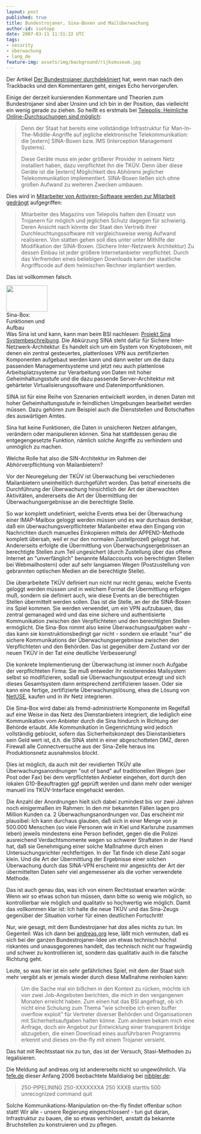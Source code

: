```yaml
---
layout: post
published: true
title: Bundestrojaner, Sina-Boxen und Mailüberwachung
author-id: isotopp
date: 2007-03-11 11:51:22 UTC
tags:
- security
- überwachung
- lang_de
feature-img: assets/img/background/rijksmuseum.jpg
---
```

Der Artikel <a href="http://blog.koehntopp.de/archives/1600-Der-Bundestrojaner-durchdekliniert.html">Der Bundestrojaner durchdekliniert</a> hat, wenn man nach den Trackbacks und den Kommentaren geht, einiges Echo hervorgerufen.

Einige der derzeit kursierenden Kommentare und Theorien zum Bundestrojaner sind aber Unsinn und ich bin in der Position, das vielleicht ein wenig gerade zu ziehen. So heißt es erstmals bei <a href="http://www.heise.de/tp/r4/artikel/24/24766/1.html">Telepolis: Heimliche Online-Durchsuchungen sind möglich</a>: <blockquote>Denn der Staat hat bereits eine vollständige Infrastruktur für Man-In-The-Middle-Angriffe auf jegliche elektronische Telekommunikation: die [extern] SINA-Boxen bzw. IMS (Interception Management Systems). 

Diese Geräte muss ein jeder größerer Provider in seinem Netz installiert haben, dazu verpflichtet ihn die TKÜV. Denn über diese Geräte ist die [extern] Möglichkeit des Abhörens jeglicher Telekommunikation implementiert. SINA-Boxen ließen sich ohne großen Aufwand zu weiteren Zwecken umbauen.</blockquote> Dies wird in <a href="http://www.gulli.com/news/schweizer-bundestrojaner-2007-03-07/">Mitarbeiter von Antiviren-Software werden zur Mitarbeit gedrängt</a> aufgegriffen: <blockquote>Mitarbeiter des Magazins von Telepolis halten den Einsatz von Trojanern für möglich und jeglichen Schutz dagegen für schwierig. Deren Ansicht nach könnte der Staat den Vertreib ihrer Durchleuchtungssoftware mit vergleichsweise wenig Aufwand realisieren. Von statten gehen soll dies unter unter Mithilfe der Modifikation der SINA-Boxen. (Sichere Inter-Netzwerk Architektur) Zu dessen Einbau ist jeder größere Internetanbieter verpflichtet. Durch das Verfremden eines beliebigen Downloads kann der staatliche Angriffscode auf dem heimischen Rechner implantiert werden.</blockquote> Das ist vollkommen falsch.


<div class="serendipity_imageComment_right" style="width: 110px"><div class="serendipity_imageComment_img"><a class='serendipity_image_link' href='http://www.bsi.de/fachthem/sina/sysbesch/sysbesch.htm'><!-- s9ymdb:4253 --><img width='110' height='70'  src="/uploads/sina-schema.serendipityThumb.gif" alt="" /></a></div><div class="serendipity_imageComment_txt">Sina-Box: Funktionen und Aufbau</div></div> Was Sina ist und kann, kann man beim BSI nachlesen: <a href="http://www.bsi.de/fachthem/sina/sysbesch/sysbesch.htm">Projekt Sina Systembeschreibung</a>. Die Abkürzung SINA steht dafür für Sichere Inter-Netzwerk-Architektur. Es handelt sich um ein System von Kryptoboxen, mit denen ein zentral gesteuertes, plattenloses VPN aus zertifizierten Komponenten aufgebaut werden kann und dann weiter um die dazu passenden Managementsysteme und jetzt neu auch plattenlose Arbeitsplatzsysteme zur Verarbeitung von Daten mit hoher Geheimhaltungsstufe und die dazu passende Server-Architektur mit gehärteter Virtualisierungssoftware und Datenimportfunktionen.

SINA ist für eine Reihe von Szenarien entwickelt worden, in denen Daten mit hoher Geheimhaltungsstufe in feindlichen Umgebungen bearbeitet werden müssen. Dazu gehören zum Beispiel auch die Dienststellen und Botschaften des auswärtigen Amtes.

Sina hat keine Funktionen, die Daten in unsicheren Netzen abfangen, verändern oder manipulieren können. Sina hat stattdessen genau die entgegengesetzte Funktion, nämlich solche Angriffe zu verhindern und unmöglich zu machen.

Welche Rolle hat also die SIN-Architektur im Rahmen der Abhörverpflichtung von Mailanbietern?

Vor der Neuregelung der TKÜV ist Überwachung bei verschiedenen Mailanbietern uneinheitlich durchgeführt worden. Das betraf einerseits die Durchführung der Überwachung hinsichtlich der Art der überwachten Aktivitäten, andererseits die Art der Übermittlung der Überwachungsergebnisse an die berechtigte Stelle.

So war komplett undefiniert, welche Events etwa bei der Überwachung einer IMAP-Mailbox geloggt werden müssen und es war durchaus denkbar, daß ein überwachungsverpflichteter Mailanbeiter etwa den Eingang von Nachrichten durch manuelles Einkopieren mittels der APPEND-Methode komplett übersah, weil er nur den normalen Zustellprozeß geloggt hat. Andererseits erfolgte die Übermittlung von Überwachungsergebnissen an berechtigte Stellen zum Teil ungesichert (durch Zustellung über das offene Internet an "unverfänglich" benannte Mailaccounts von berechtigten Stellen bei Webmailhostern)  oder auf sehr langsamen Wegen (Postzustellung von gebrannten optischen Medien an die berechtigte Stelle).

Die überarbeitete TKÜV definiert nun nicht nur recht genau, welche Events geloggt werden müssen und in welchem Format die Übermittlung erfolgen muß, sondern sie definiert auch, wie diese Events an die berechtigten Stellen übermittelt werden sollen. Das ist die Stelle, an der die SINA-Boxen ins Spiel kommen. Sie werden verwendet, um ein VPN aufzubauen, das zentral gemanaged wird und das eine sichere und authentisierte Kommunikation zwischen den Verpflichteten und den berechtigten Stellen ermöglicht. Die Sina-Box nimmt also keine Überwachungsaufgaben wahr - das kann sie konstruktionsbedingt gar nicht - sondern sie erlaubt "nur" die sichere Kommunikations der Überwachungsergebnisse zwischen den Verpflichteten und den Behörden. Das ist gegenüber dem Zustand vor der neuen TKÜV in der Tat eine deutliche Verbesserung!

Die konkrete Implementierung der Überwachung ist immer noch Aufgabe der verpflichteten Firma: Sie muß entweder ihr existierendes Mailsystem selbst so modifizieren, sodaß sie Überwachungsoutput erzeugt und sich dieses Gesamtsystem dann entsprechend zertifizieren lassen. Oder sie kann eine fertige, zertifizierte Überwachungslösung, etwa die Lösung von <a href="http://netuse.de">NetUSE</a>, kaufen und in ihr Netz integrieren.

Die Sina-Box wird dabei als fremd-administrierte Komponente im Regelfall auf eine Weise in das Netz des Dienstanbieters integriert, die lediglich eine Kommunikation vom Anbieter durch die Sina hindurch in Richtung der Behörde erlaubt. Alle Kommunikation in Gegenrichtung wird jedoch vollständig geblockt, sofern das Sicherheitskonzept des Dienstanbieters sein Geld wert ist, d.h. die SINA steht in einer abgeschotteten DMZ, deren Firewall alle Connectversuche aus der Sina-Zelle heraus ins Produktionsnetz ausnahmslos blockt.

Dies ist möglich, da auch mit der revidierten TKÜV alle Überwachungsanordnungen "out of band" auf traditionellen Wegen (per Post oder Fax) bei dem verpflichteten Anbieter eingehen, dort durch den lokalen G10-Beauftragten ggf geprüft werden und dann mehr oder weniger manuell ins TKÜV-Interface eingehackt werden.

Die Anzahl der Anordnungen hielt sich dabei zumindest bis vor zwei Jahren noch einigermaßen im Rahmen: In den mir bekannten Fällen lagen pro Million Kunden ca. 2 Überwachungsanordnungen vor. Das erscheint mir plausibel: Ich kann durchaus glauben, daß sich in einer Menge von je 500.000 Menschen (so viele Personen wie in Kiel und Karlsruhe zusammen leben) jeweils mindestens eine Person befindet, gegen die die Polizei ausreichend Verdachtsmomente wegen so schwerer Straftaten in der Hand hat, daß sie Genehmigung einer solche Maßnahme durch einen Untersuchungsrichter rechtfertigen. In der Tat finde ich diese Zahl sogar klein. Und die Art der Übermittlung der Ergebnisse einer solchen Überwachung durch das SINA-VPN erscheint mir angesichts der Art der übermittelten Daten sehr viel angemessener als die vorher verwendete Methode.

Das ist auch genau das, was ich von einem Rechtsstaat erwarten würde: Wenn wir so etwas schon tun müssen, dann bitte so wenig wie möglich, so kontrollierbar wie möglich und qualitativ so hochwertig wie möglich. Damit das vollkommen klar ist: Ich halte die neue TKÜV und das Sina-Zeugs gegenüber der Situation vorher für einen deutlichen Fortschritt!

Nur, wie gesagt, mit dem Bundestrojaner hat <i>das</i> alles nichts zu tun. Im Gegenteil: Was ich dann bei <a href="http://www.andreas.org/blog/?p=307">andreas.org</a> lese, läßt mich vermuten, daß es sich bei der ganzen Bundestrojaner-Idee um etwas technisch höchst riskantes und unausgegorenes handelt, das technisch nicht nur fragwürdig und schwer zu kontrollieren ist, sondern das qualitativ auch in die falsche Richtung geht.

Leute, so was hier ist ein sehr gefährliches Spiel, mit dem der Staat sich mehr vergibt als er jemals wieder durch diese Maßnahme reinholen kann: <blockquote>Um die Sache mal ein bißchen in den Kontext zu rücken, möchte ich von zwei Job-Angeboten berichten, die mich in den vergangenen Monaten erreicht haben. Zum einen hat das BSI angefragt, ob ich nicht eine Schulung zum Thema &#8220;wie schreibe ich einen buffer overflow exploit&#8221; für Vertreter diverser Behörden und Organisationen mit Sicherheitsaufgaben halten könne. Zum anderen bekam mich eine Anfrage, doch ein Angebot zur Entwicklung einer transparent bridge abzugeben, die einen Download eines ausführbaren Programms erkennt und dieses on-the-fly mit einem Trojaner versieht.</blockquote> Das hat mit Rechtsstaat nix zu tun, das ist der Versuch, Stasi-Methoden zu legalisieren.

Die Meldung auf andreas.org ist andererseits nicht so ungewöhnlich. Via <a href="http://blog.fefe.de/?ts=bd1cf9c9">fefe.de</a> dieser Anfang 2006 beobachtete Maildialog bei <a href="http://nibbler.de/tkuev">nibbler.de</a>: <blockquote>250-PIPELINING
250-XXXXXXXA
250 XXXB
starttls
500 unrecognized command
quit</blockquote> Solche Kommunikations-Manipulation on-the-fly findet offenbar schon statt! Wir alle - unsere Regierung eingeschlossen! - tun gut daran, Infrastruktur zu bauen, die so etwas verhindert, anstatt da bekannte Bruchstellen zu konstruieren und zu pflegen.
